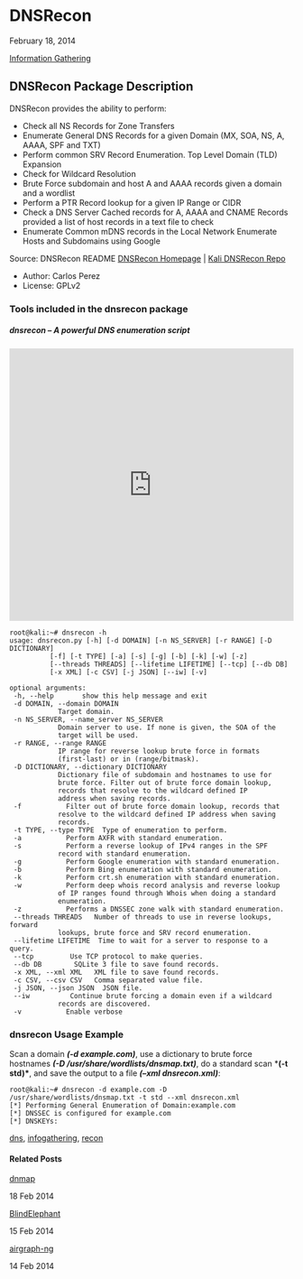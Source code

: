 # DNSRecon

February 18, 2014

[Information Gathering](https://tools.kali.org/category/information-gathering)

## DNSRecon Package Description

DNSRecon provides the ability to perform:

- Check all NS Records for Zone Transfers
- Enumerate General DNS Records for a given Domain (MX, SOA, NS, A, AAAA, SPF and TXT)
- Perform common SRV Record Enumeration. Top Level Domain (TLD) Expansion
- Check for Wildcard Resolution
- Brute Force subdomain and host A and AAAA records given a domain and a wordlist
- Perform a PTR Record lookup for a given IP Range or CIDR
- Check a DNS Server Cached records for A, AAAA and CNAME Records provided a list of host records in a text file to check
- Enumerate Common mDNS records in the Local Network Enumerate Hosts and Subdomains using Google

Source: DNSRecon README
[DNSRecon Homepage](https://github.com/darkoperator/dnsrecon) | [Kali DNSRecon Repo](https://gitlab.com/kalilinux/packages/dnsrecon.git;a=summary)

- Author: Carlos Perez
- License: GPLv2

### Tools included in the dnsrecon package

##### dnsrecon – A powerful DNS enumeration script



<iframe src="https://asciinema.org/a/31190/embed?" id="asciicast-iframe-31190" name="asciicast-iframe-31190" scrolling="no" allowfullscreen="true" style="box-sizing: border-box; max-width: 100%; border: 0px; overflow: hidden; margin: 0px; display: inline-block; width: 622px; float: none; visibility: visible; height: 483px;"></iframe>


```
root@kali:~# dnsrecon -h
usage: dnsrecon.py [-h] [-d DOMAIN] [-n NS_SERVER] [-r RANGE] [-D DICTIONARY]
          [-f] [-t TYPE] [-a] [-s] [-g] [-b] [-k] [-w] [-z]
          [--threads THREADS] [--lifetime LIFETIME] [--tcp] [--db DB]
          [-x XML] [-c CSV] [-j JSON] [--iw] [-v]

optional arguments:
 -h, --help       show this help message and exit
 -d DOMAIN, --domain DOMAIN
            Target domain.
 -n NS_SERVER, --name_server NS_SERVER
            Domain server to use. If none is given, the SOA of the
            target will be used.
 -r RANGE, --range RANGE
            IP range for reverse lookup brute force in formats
            (first-last) or in (range/bitmask).
 -D DICTIONARY, --dictionary DICTIONARY
            Dictionary file of subdomain and hostnames to use for
            brute force. Filter out of brute force domain lookup,
            records that resolve to the wildcard defined IP
            address when saving records.
 -f           Filter out of brute force domain lookup, records that
            resolve to the wildcard defined IP address when saving
            records.
 -t TYPE, --type TYPE  Type of enumeration to perform.
 -a           Perform AXFR with standard enumeration.
 -s           Perform a reverse lookup of IPv4 ranges in the SPF
            record with standard enumeration.
 -g           Perform Google enumeration with standard enumeration.
 -b           Perform Bing enumeration with standard enumeration.
 -k           Perform crt.sh enumeration with standard enumeration.
 -w           Perform deep whois record analysis and reverse lookup
            of IP ranges found through Whois when doing a standard
            enumeration.
 -z           Performs a DNSSEC zone walk with standard enumeration.
 --threads THREADS   Number of threads to use in reverse lookups, forward
            lookups, brute force and SRV record enumeration.
 --lifetime LIFETIME  Time to wait for a server to response to a query.
 --tcp         Use TCP protocol to make queries.
 --db DB        SQLite 3 file to save found records.
 -x XML, --xml XML   XML file to save found records.
 -c CSV, --csv CSV   Comma separated value file.
 -j JSON, --json JSON  JSON file.
 --iw          Continue brute forcing a domain even if a wildcard
            records are discovered.
 -v           Enable verbose
```

### dnsrecon Usage Example

Scan a domain ***(-d example.com)***, use a dictionary to brute force hostnames ***(-D /usr/share/wordlists/dnsmap.txt)***, do a standard scan ***(-t std)\***, and save the output to a file ***(–xml dnsrecon.xml)***:

```
root@kali:~# dnsrecon -d example.com -D /usr/share/wordlists/dnsmap.txt -t std --xml dnsrecon.xml
[*] Performing General Enumeration of Domain:example.com
[*] DNSSEC is configured for example.com
[*] DNSKEYs:
```

[dns](https://tools.kali.org/tag/dns), [infogathering](https://tools.kali.org/tag/infogathering), [recon](https://tools.kali.org/tag/recon)

#### Related Posts

[dnmap](https://tools.kali.org/information-gathering/dnmap)

18 Feb 2014

[BlindElephant](https://tools.kali.org/web-applications/blindelephant)

15 Feb 2014

[airgraph-ng](https://tools.kali.org/wireless-attacks/airgraph-ng)

14 Feb 2014